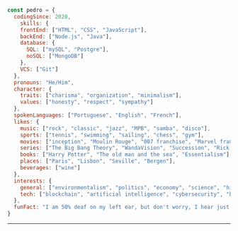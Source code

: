 ```javascript
const pedro = {
  codingSince: 2020,
    skills: {
    frontEnd: ["HTML", "CSS", "JavaScript"],
    backEnd: ["Node.js", "Java"],
    database: {
      SQL: ["mySQL", "Postgre"],
      noSQL: ["MongoDB"]
    },
    VCS: ["Git"]
  },
  pronouns: "He/Him",
  character: {
    traits: ["charisma", "organization", "minimalism"],
    values: ["honesty", "respect", "sympathy"]
  },
  spokenLanguages: ["Portuguese", "English", "French"],
  likes: {
    music: ["rock", "classic", "jazz", "MPB", "samba", "disco"],
    sports: ["tennis", "swimming", "sailing", "chess", "gym"],
    movies: ["inception", "Moulin Rouge", "007 franchise", "Marvel franchise"],
    series: ["The Big Bang Theory", "WandaVision", "Succession", "Rick and Morty"],
    books: ["Harry Potter", "The old man and the sea", "Essentialism"],
    places: ["Paris", "Lisbon", "Seville", "Bergen"],
    beverages: ["wine"]
  },
  interests: {
    general: ["environmentalism", "politics", "economy", "science", "history", "entrepreneurship"],
    tech: ["blockchain", "artificial intelligence", "cybersecurity", "backend engineering"]
  },
  funFact: "I am 50% deaf on my left ear, but don't worry, I hear just fine... most of the time."
}
```
<hr>




<!--
**pedrogcamposb/pedrogcamposb** is a ✨ _special_ ✨ repository because its `README.md` (this file) appears on your GitHub profile.

Here are some ideas to get you started:

- 🔭 I’m currently working on ...
- 🌱 I’m currently learning ...
- 👯 I’m looking to collaborate on ...
- 🤔 I’m looking for help with ...
- 💬 Ask me about ...
- 📫 How to reach me: ...
- 😄 Pronouns: ...
- ⚡ Fun fact: ...

To add: links (personal website, linkedin), about me, spoken lannguages, programming languages, header
-->

